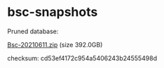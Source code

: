 # bsc-snapshots

Pruned database:

[Bsc-20210611.zip](https://s3.ap-northeast-1.amazonaws.com/dex-bin.bnbstatic.com/geth-20210611.zip?AWSAccessKeyId=AKIAYINE6SBQPUZDDRRO&Expires=1626176948&Signature=e%2FKOJRARw6N1EO40b1D4F%2Bpvv%2BA%3D) (size 392.0GB)

checksum: cd53ef4172c954a5406243b24555498d

